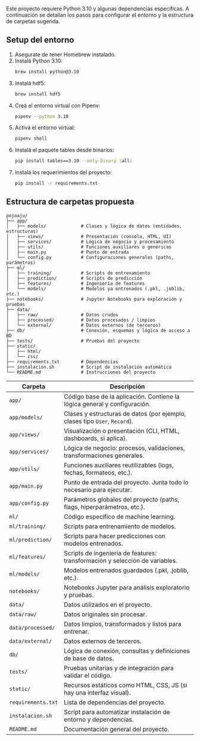 
Este proyecto requiere Python 3.10 y algunas dependencias específicas. A continuación se detallan los pasos para configurar el entorno y la estructura de carpetas sugerida.

## Setup del entorno

1. Asegurate de tener Homebrew instalado.  
2. Instalá Python 3.10:  
   ```bash
   brew install python@3.10
   ```
3. Instalá hdf5:  
   ```bash
   brew install hdf5
   ```
4. Creá el entorno virtual con Pipenv:  
   ```bash
   pipenv --python 3.10
   ```
5. Activá el entorno virtual:  
   ```bash
   pipenv shell
   ```
6. Instalá el paquete tables desde binarios:  
   ```bash
   pip install tables==3.10 --only-binary :all:
   ```
7. Instalá los requerimientos del proyecto:  
   ```bash
   pip install -r requirements.txt
   ```

## Estructura de carpetas propuesta

```plaintext
pojoaju/
├── app/                   
│   ├── models/             # Clases y lógica de datos (entidades, estructuras)
│   ├── views/              # Presentación (consola, HTML, UI)
│   ├── services/           # Lógica de negocio y procesamiento
│   ├── utils/              # Funciones auxiliares o genéricas
│   ├── main.py             # Punto de entrada
│   └── config.py           # Configuraciones generales (paths, parámetros)
├── ml/                     
│   ├── training/           # Scripts de entrenamiento
│   ├── prediction/         # Scripts de predicción
│   ├── features/           # Ingeniería de features
│   └── models/             # Modelos ya entrenados (.pkl, .joblib, etc.)
├── notebooks/              # Jupyter Notebooks para exploración y pruebas
├── data/                   
│   ├── raw/                # Datos crudos
│   ├── processed/          # Datos procesados / limpios
│   └── external/           # Datos externos (de terceros)
├── db/                     # Conexión, esquemas y lógica de acceso a BD
├── tests/                  # Pruebas del proyecto
├── static/                 
│   ├── html/
│   └── css/
├── requirements.txt        # Dependencias
├── instalacion.sh          # Script de instalación automática
└── README.md               # Instrucciones del proyecto
```

| Carpeta             | Descripción                                                                 |
|---------------------|------------------------------------------------------------------------------|
| `app/`              | Código base de la aplicación. Contiene la lógica general y configuración.    |
| `app/models/`       | Clases y estructuras de datos (por ejemplo, clases tipo `User`, `Record`).   |
| `app/views/`        | Visualización o presentación (CLI, HTML, dashboards, si aplica).             |
| `app/services/`     | Lógica de negocio: procesos, validaciones, transformaciones generales.       |
| `app/utils/`        | Funciones auxiliares reutilizables (logs, fechas, formateos, etc.).          |
| `app/main.py`       | Punto de entrada del proyecto. Junta todo lo necesario para ejecutar.        |
| `app/config.py`     | Parámetros globales del proyecto (paths, flags, hiperparámetros, etc.).      |
| `ml/`               | Código específico de machine learning.                                       |
| `ml/training/`      | Scripts para entrenamiento de modelos.                                       |
| `ml/prediction/`    | Scripts para hacer predicciones con modelos entrenados.                      |
| `ml/features/`      | Scripts de ingeniería de features: transformación y selección de variables.  |
| `ml/models/`        | Modelos entrenados guardados (.pkl, .joblib, etc.).                          |
| `notebooks/`        | Notebooks Jupyter para análisis exploratorio y pruebas.                      |
| `data/`             | Datos utilizados en el proyecto.                                             |
| `data/raw/`         | Datos originales sin procesar.                                               |
| `data/processed/`   | Datos limpios, transformados y listos para entrenar.                         |
| `data/external/`    | Datos externos de terceros.                                                  |
| `db/`               | Lógica de conexión, consultas y definiciones de base de datos.               |
| `tests/`            | Pruebas unitarias y de integración para validar el código.                   |
| `static/`           | Recursos estáticos como HTML, CSS, JS (si hay una interfaz visual).          |
| `requirements.txt`  | Lista de dependencias del proyecto.                                          |
| `instalacion.sh`    | Script para automatizar instalación de entorno y dependencias.              |
| `README.md`         | Documentación general del proyecto. 